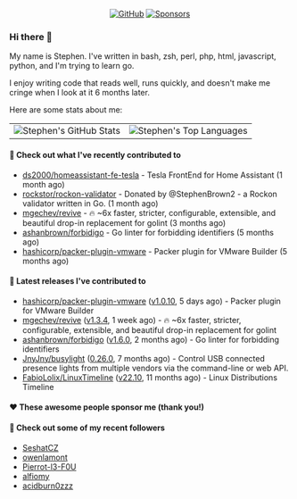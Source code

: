 <p align="center">
    <a href="https://github.com/StephenBrown2"><img src="https://img.shields.io/github/followers/StephenBrown2.svg?label=GitHub&style=social" alt="GitHub"></a>
    <a href="https://github.com/sponsors/StephenBrown2"><img src="https://img.shields.io/badge/Sponsors--_.svg?style=social&logo=github&logoColor=EA4AAA" alt="Sponsors"></a>
</p>

### Hi there 👋

My name is Stephen. I've written in bash, zsh, perl, php, html, javascript, python, and I'm trying to learn go.

I enjoy writing code that reads well, runs quickly, and doesn't make me cringe when I look at it 6 months later.

Here are some stats about me:

|     |     |
| --- | --- |
| ![Stephen's GitHub Stats](https://github-readme-stats.vercel.app/api?username=StephenBrown2&show_icons=true&count_private=true) | ![Stephen's Top Languages](https://github-readme-stats.vercel.app/api/top-langs/?username=StephenBrown2&layout=compact) |

#### 👷 Check out what I've recently contributed to

- [ds2000/homeassistant-fe-tesla](https://github.com/ds2000/homeassistant-fe-tesla) - Tesla FrontEnd for Home Assistant (1 month ago)
- [rockstor/rockon-validator](https://github.com/rockstor/rockon-validator) - Donated by @StephenBrown2 - a Rockon validator written in Go. (1 month ago)
- [mgechev/revive](https://github.com/mgechev/revive) - 🔥 ~6x faster, stricter, configurable, extensible, and beautiful drop-in replacement for golint (3 months ago)
- [ashanbrown/forbidigo](https://github.com/ashanbrown/forbidigo) - Go linter for forbidding identifiers (5 months ago)
- [hashicorp/packer-plugin-vmware](https://github.com/hashicorp/packer-plugin-vmware) - Packer plugin for VMware Builder (5 months ago)



#### 🔭 Latest releases I've contributed to

- [hashicorp/packer-plugin-vmware](https://github.com/hashicorp/packer-plugin-vmware) ([v1.0.10](https://github.com/hashicorp/packer-plugin-vmware/releases/tag/v1.0.10), 5 days ago) - Packer plugin for VMware Builder
- [mgechev/revive](https://github.com/mgechev/revive) ([v1.3.4](https://github.com/mgechev/revive/releases/tag/v1.3.4), 1 week ago) - 🔥 ~6x faster, stricter, configurable, extensible, and beautiful drop-in replacement for golint
- [ashanbrown/forbidigo](https://github.com/ashanbrown/forbidigo) ([v1.6.0](https://github.com/ashanbrown/forbidigo/releases/tag/v1.6.0), 2 months ago) - Go linter for forbidding identifiers
- [JnyJny/busylight](https://github.com/JnyJny/busylight) ([0.26.0](https://github.com/JnyJny/busylight/releases/tag/0.26.0), 7 months ago) - Control USB connected presence lights from multiple vendors via the command-line or web API.
- [FabioLolix/LinuxTimeline](https://github.com/FabioLolix/LinuxTimeline) ([v22.10](https://github.com/FabioLolix/LinuxTimeline/releases/tag/v22.10), 11 months ago) - Linux Distributions Timeline

#### ❤️ These awesome people sponsor me (thank you!)


#### 👯 Check out some of my recent followers

- [SeshatCZ](https://github.com/SeshatCZ)
- [owenlamont](https://github.com/owenlamont)
- [Pierrot-l3-F0U](https://github.com/Pierrot-l3-F0U)
- [alfiomy](https://github.com/alfiomy)
- [acidburn0zzz](https://github.com/acidburn0zzz)


